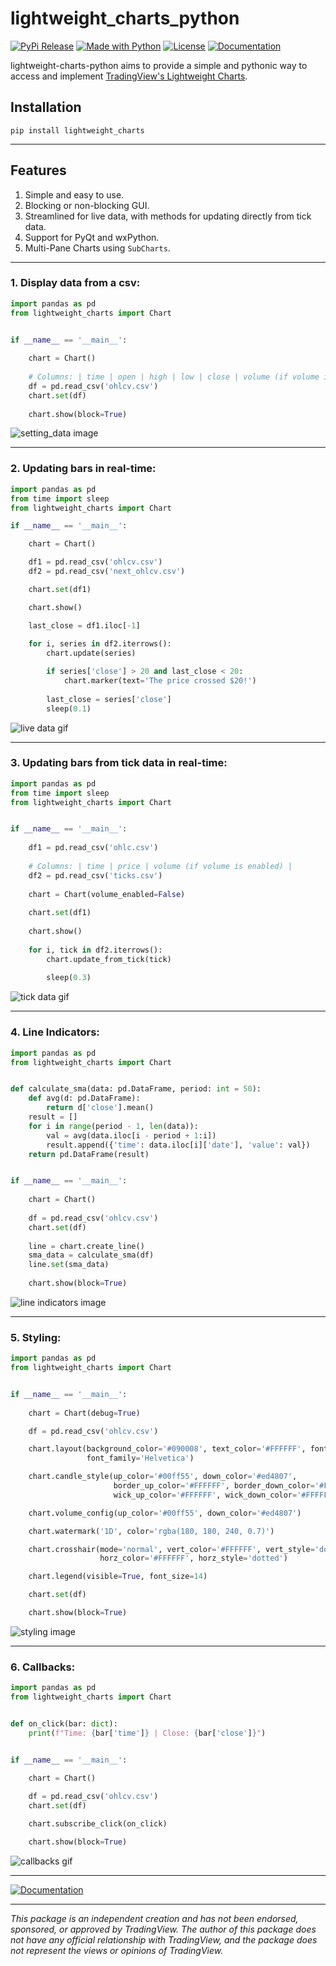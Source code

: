 # lightweight_charts_python

[![PyPi Release](https://img.shields.io/pypi/v/lightweight-charts?color=32a852&label=PyPi)](https://pypi.org/project/lightweight-charts/)
[![Made with Python](https://img.shields.io/badge/Python-3.9+-c7a002?logo=python&logoColor=white)](https://python.org "Go to Python homepage")
[![License](https://img.shields.io/github/license/louisnw01/lightweight-charts-python?color=9c2400)](https://github.com/louisnw01/lightweight-charts-python/blob/main/LICENSE)
[![Documentation](https://img.shields.io/badge/documentation-006ee3)](https://lightweight-charts-python.readthedocs.io/en/latest/docs.html)




lightweight-charts-python aims to provide a simple and pythonic way to access and implement [TradingView's Lightweight Charts](https://www.tradingview.com/lightweight-charts/).

## Installation
```
pip install lightweight_charts
```
___

## Features
1. Simple and easy to use.
2. Blocking or non-blocking GUI.
3. Streamlined for live data, with methods for updating directly from tick data.
4. Support for PyQt and wxPython.
5. Multi-Pane Charts using `SubCharts`.
___

### 1. Display data from a csv:

```python
import pandas as pd
from lightweight_charts import Chart


if __name__ == '__main__':
    
    chart = Chart()
    
    # Columns: | time | open | high | low | close | volume (if volume is enabled) |
    df = pd.read_csv('ohlcv.csv')
    chart.set(df)
    
    chart.show(block=True)

```
![setting_data image](https://github.com/louisnw01/lightweight-charts-python/blob/main/examples/1_setting_data/setting_data.png)
___

### 2. Updating bars in real-time:

```python
import pandas as pd
from time import sleep
from lightweight_charts import Chart

if __name__ == '__main__':

    chart = Chart()

    df1 = pd.read_csv('ohlcv.csv')
    df2 = pd.read_csv('next_ohlcv.csv')

    chart.set(df1)

    chart.show()

    last_close = df1.iloc[-1]
    
    for i, series in df2.iterrows():
        chart.update(series)

        if series['close'] > 20 and last_close < 20:
            chart.marker(text='The price crossed $20!')
            
        last_close = series['close']
        sleep(0.1)

```

![live data gif](https://github.com/louisnw01/lightweight-charts-python/blob/main/examples/2_live_data/live_data.gif)
___

### 3. Updating bars from tick data in real-time:

```python
import pandas as pd
from time import sleep
from lightweight_charts import Chart


if __name__ == '__main__':
    
    df1 = pd.read_csv('ohlc.csv')
    
    # Columns: | time | price | volume (if volume is enabled) |
    df2 = pd.read_csv('ticks.csv')
    
    chart = Chart(volume_enabled=False)
    
    chart.set(df1)
    
    chart.show()
    
    for i, tick in df2.iterrows():
        chart.update_from_tick(tick)
            
        sleep(0.3)

```
![tick data gif](https://github.com/louisnw01/lightweight-charts-python/blob/main/examples/3_tick_data/tick_data.gif)
___

### 4. Line Indicators:

```python
import pandas as pd
from lightweight_charts import Chart


def calculate_sma(data: pd.DataFrame, period: int = 50):
    def avg(d: pd.DataFrame): 
        return d['close'].mean()
    result = []
    for i in range(period - 1, len(data)):
        val = avg(data.iloc[i - period + 1:i])
        result.append({'time': data.iloc[i]['date'], 'value': val})
    return pd.DataFrame(result)


if __name__ == '__main__':
    
    chart = Chart()
    
    df = pd.read_csv('ohlcv.csv')
    chart.set(df)
    
    line = chart.create_line()
    sma_data = calculate_sma(df)
    line.set(sma_data)
    
    chart.show(block=True)

```
![line indicators image](https://github.com/louisnw01/lightweight-charts-python/blob/main/examples/4_line_indicators/line_indicators.png)
___

### 5. Styling:

```python
import pandas as pd
from lightweight_charts import Chart


if __name__ == '__main__':
    
    chart = Chart(debug=True)

    df = pd.read_csv('ohlcv.csv')

    chart.layout(background_color='#090008', text_color='#FFFFFF', font_size=16,
                 font_family='Helvetica')

    chart.candle_style(up_color='#00ff55', down_color='#ed4807',
                       border_up_color='#FFFFFF', border_down_color='#FFFFFF',
                       wick_up_color='#FFFFFF', wick_down_color='#FFFFFF')

    chart.volume_config(up_color='#00ff55', down_color='#ed4807')

    chart.watermark('1D', color='rgba(180, 180, 240, 0.7)')

    chart.crosshair(mode='normal', vert_color='#FFFFFF', vert_style='dotted',
                    horz_color='#FFFFFF', horz_style='dotted')

    chart.legend(visible=True, font_size=14)

    chart.set(df)

    chart.show(block=True)

```
![styling image](https://github.com/louisnw01/lightweight-charts-python/blob/main/examples/5_styling/styling.png)
___

### 6. Callbacks:

```python
import pandas as pd
from lightweight_charts import Chart


def on_click(bar: dict):
    print(f"Time: {bar['time']} | Close: {bar['close']}")


if __name__ == '__main__':
    
    chart = Chart()

    df = pd.read_csv('ohlcv.csv')
    chart.set(df)

    chart.subscribe_click(on_click)

    chart.show(block=True)

```
![callbacks gif](https://github.com/louisnw01/lightweight-charts-python/blob/main/examples/6_callbacks/callbacks.gif)
___

[![Documentation](https://img.shields.io/badge/documentation-006ee3)](https://lightweight-charts-python.readthedocs.io/en/latest/docs.html)

___

_This package is an independent creation and has not been endorsed, sponsored, or approved by TradingView. The author of this package does not have any official relationship with TradingView, and the package does not represent the views or opinions of TradingView._



